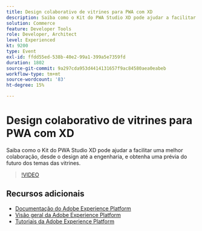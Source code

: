 ```yaml
---
title: Design colaborativo de vitrines para PWA com XD
description: Saiba como o Kit do PWA Studio XD pode ajudar a facilitar uma melhor colaboração, desde o design até a engenharia, e obtenha uma prévia do futuro dos temas das vitrines.
solution: Commerce
feature: Developer Tools
role: Developer, Architect
level: Experienced
kt: 9200
type: Event
exl-id: ffdd55ed-538b-40e2-99a1-399a5e7359fd
duration: 1802
source-git-commit: 9a297cda953d4414131657f9ac84580aea0eabeb
workflow-type: tm+mt
source-wordcount: '83'
ht-degree: 15%

---
```


# Design colaborativo de vitrines para PWA com XD

Saiba como o Kit do PWA Studio XD pode ajudar a facilitar uma melhor colaboração, desde o design até a engenharia, e obtenha uma prévia do futuro dos temas das vitrines.

>[!VIDEO](https://video.tv.adobe.com/v/337725/?quality=12&learn=on&hidetitle=true)

## Recursos adicionais

- [Documentação do Adobe Experience Platform](https://experienceleague.adobe.com/docs/experience-platform.html?lang=pt-BR)
- [Visão geral da Adobe Experience Platform](https://experienceleague.adobe.com/docs/experience-platform/landing/home.html?lang=pt-BR)
- [Tutoriais da Adobe Experience Platform](https://experienceleague.adobe.com/docs/platform-learn/tutorials/overview.html?lang=pt-BR)
